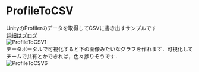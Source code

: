 # ProfileToCSV
UnityのProfilerのデータを取得してCSVに書き出すサンプルです<br>
[詳細はブログ](https://unitech.hatenablog.com/entry/2019/12/22/181947)<br>
![ProfileToCSV1](https://user-images.githubusercontent.com/11411789/71319586-b3be7100-24e3-11ea-804c-6c109a247cb5.png)<br>
データポータルで可視化すると下の画像みたいなグラフを作れます．可視化してチームで共有とかできれば，色々捗りそうです．<br>
![ProfileToCSV6](https://user-images.githubusercontent.com/11411789/71319587-b620cb00-24e3-11ea-9d46-ecab99c92928.png)


